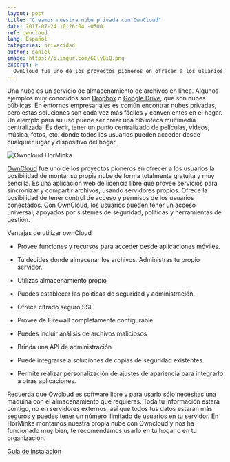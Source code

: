 ```yaml
---
layout: post
title: "Creamos nuestra nube privada con OwnCloud"
date: 2017-07-24 10:26:04 -0500
ref: owncloud
lang: Español
categories: privacidad
author: daniel
image: https://i.imgur.com/GClyBiQ.png
excerpt: >
  OwnCloud fue uno de los proyectos pioneros en ofrecer a los usuarios la posibilidad de montar su propia nube de forma totalmente gratuita y muy sencilla.
---
```


Una nube es un servicio de almacenamiento de archivos en línea. Algunos ejemplos muy conocidos son [Dropbox](https://www.dropbox.com/) o [Google Drive](https://www.google.com/intl/es/drive/), que son nubes públicas. En entornos empresariales es común encontrar nubes privadas, pero estas soluciones son cada vez más fáciles y convenientes en el hogar. Un ejemplo para su uso puede ser crear una biblioteca multimedia centralizada. Es decir, tener un punto centralizado de películas, videos, música, fotos, etc. donde todos los usuarios pueden acceder desde cualquier lugar y dispositivo del hogar.

![Owncloud HorMinka](https://i.imgur.com/GClyBiQ.png)

[OwnCloud](https://owncloud.org/) fue uno de los proyectos pioneros en ofrecer a los usuarios la posibilidad de montar su propia nube de forma totalmente gratuita y muy sencilla. Es una aplicación web de licencia libre que provee servicios para sincronizar y compartir  archivos, usando servidores propios. Ofrece la posibilidad de tener control de acceso y permisos de los usuarios conectados. Con OwnCloud, los usuarios pueden tener un acceso universal, apoyados por sistemas de seguridad, políticas y herramientas de gestión.

Ventajas de utilizar ownCloud

  * Provee funciones y recursos para acceder desde aplicaciones móviles.

  * Tú decides donde almacenar los archivos. Administras tu propio servidor.

  * Utilizas almacenamiento propio

  * Puedes establecer las políticas de seguridad y administración.

  * Ofrece cifrado seguro SSL

  * Provee de Firewall completamente configurable

  * Puedes incluir análisis de archivos maliciosos

  * Brinda una API de administración

  * Puede integrarse a soluciones de copias de seguridad existentes.

  * Permite realizar personalización de ajustes de apariencia para integrarlo a otras aplicaciones.


Recuerda que Owcloud es software libre y para usarlo sólo necesitas una máquina con el almacenamiento que requieras. Toda tu información estará contigo, no en  servidores externos, así que todos tus datos estarán más seguros y puedes tener un número ilimitado de usuarios en tu servidor. En HorMinka montamos nuestra propia nube con Owncloud y nos ha funcionado muy bien, te recomendamos usarlo en tu hogar o en tu organización.

[Guía de instalación](https://blog.desdelinux.net/crea-tu-propia-nube-casera-servidor-de-datos-con-owncloud-9-0/)
